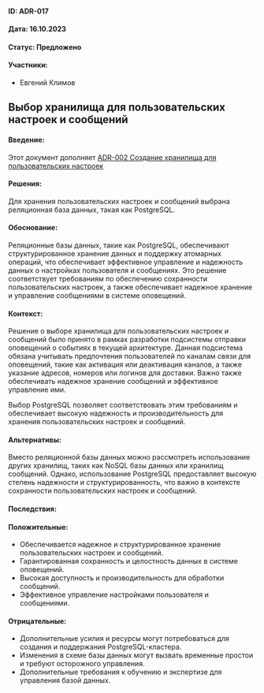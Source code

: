#### ID: ADR-017

#### Дата: 16.10.2023

#### Статус: Предложено

#### Участники:
* Евгений Климов

## Выбор хранилища для пользовательских настроек и сообщений

#### Введение:

Этот документ дополняет [ADR-002 Создание хранилища для пользовательских настроек](adr_002.md)

#### Решения:

Для хранения пользовательских настроек и сообщений выбрана реляционная база данных, такая как PostgreSQL.

#### Обоснование:

Реляционные базы данных, такие как PostgreSQL, обеспечивают структурированное хранение данных и поддержку атомарных операций, что обеспечивает эффективное управление и надежность данных о настройках пользователя и сообщениях. Это решение соответствует требованиям по обеспечению сохранности пользовательских настроек, а также обеспечивает надежное хранение и управление сообщениями в системе оповещений.

#### Контекст:
Решение о выборе хранилища для пользовательских настроек и сообщений было принято в рамках разработки подсистемы отправки оповещений о событиях в текущей архитектуре. Данная подсистема обязана учитывать предпочтения пользователей по каналам связи для оповещений, такие как активация или деактивация каналов, а также указание адресов, номеров или логинов для доставки. Важно также обеспечивать надежное хранение сообщений и эффективное управление ими.

Выбор PostgreSQL позволяет соответствовать этим требованиям и обеспечивает высокую надежность и производительность для хранения пользовательских настроек и сообщений.

#### Альтернативы:

Вместо реляционной базы данных можно рассмотреть использование других хранилищ, таких как NoSQL базы данных или хранилищ сообщений. Однако, использование PostgreSQL предоставляет высокую степень надежности и структурированность, что важно в контексте сохранности пользовательских настроек и сообщений.

#### Последствия:

#### Положительные:
- Обеспечивается надежное и структурированное хранение пользовательских настроек и сообщений.
- Гарантированная сохранность и целостность данных в системе оповещений.
- Высокая доступность и производительность для обработки сообщений.
- Эффективное управление настройками пользователя и сообщениями.

#### Отрицательные:
- Дополнительные усилия и ресурсы могут потребоваться для создания и поддержания PostgreSQL-кластера.
- Изменения в схеме базы данных могут вызвать временные простои и требуют осторожного управления.
- Дополнительные требования к обучению и экспертизе для управления базой данных.
